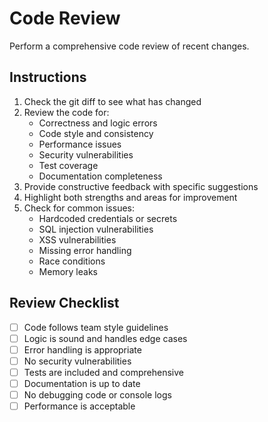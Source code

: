 # Code Review

Perform a comprehensive code review of recent changes.

## Instructions

1. Check the git diff to see what has changed
2. Review the code for:
   - Correctness and logic errors
   - Code style and consistency
   - Performance issues
   - Security vulnerabilities
   - Test coverage
   - Documentation completeness
3. Provide constructive feedback with specific suggestions
4. Highlight both strengths and areas for improvement
5. Check for common issues:
   - Hardcoded credentials or secrets
   - SQL injection vulnerabilities
   - XSS vulnerabilities
   - Missing error handling
   - Race conditions
   - Memory leaks

## Review Checklist

- [ ] Code follows team style guidelines
- [ ] Logic is sound and handles edge cases
- [ ] Error handling is appropriate
- [ ] No security vulnerabilities
- [ ] Tests are included and comprehensive
- [ ] Documentation is up to date
- [ ] No debugging code or console logs
- [ ] Performance is acceptable
